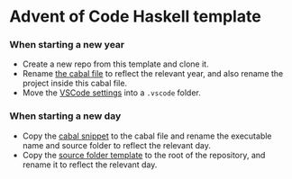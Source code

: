 # Advent of Code Haskell template

### When starting a new year

* Create a new repo from this template and clone it.
* Rename [the cabal file](./aocxxxx.cabal) to reflect the relevant year, and also rename the project inside this cabal file.
* Move the [VSCode settings](./settings.json) into a `.vscode` folder.

### When starting a new day

* Copy the [cabal snippet](./template/cabal) to the cabal file and rename the executable name and source folder to reflect the relevant day.
* Copy the [source folder template](./template/dayxx/) to the root of the repository, and rename it to reflect the relevant day.
